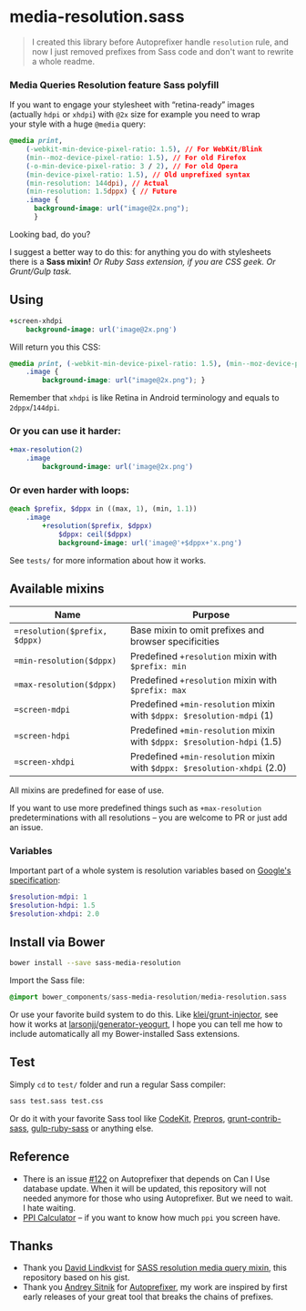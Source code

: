 # media-resolution.sass

> I created this library before Autoprefixer handle `resolution` rule, and now I just removed prefixes from Sass code and don't want to rewrite a whole readme.

### Media Queries Resolution feature Sass polyfill

If you want to engage your stylesheet with “retina-ready” images (actually `hdpi` or `xhdpi`) with `@2x` size for example you need to wrap your style with a huge `@media` query:

```css
@media print,
	(-webkit-min-device-pixel-ratio: 1.5), // For WebKit/Blink
	(min--moz-device-pixel-ratio: 1.5), // For old Firefox
	(-o-min-device-pixel-ratio: 3 / 2), // For old Opera
	(min-device-pixel-ratio: 1.5), // Old unprefixed syntax
	(min-resolution: 144dpi), // Actual
	(min-resolution: 1.5dppx) { // Future
    .image {
      background-image: url("image@2x.png");
      }
```

Looking bad, do you?

I suggest a better way to do this: for anything you do with stylesheets there is a **Sass mixin!** *Or Ruby Sass extension, if you are CSS geek. Or Grunt/Gulp task.*

## Using

```sass
+screen-xhdpi
	background-image: url('image@2x.png')
```

Will return you this CSS:

```css
@media print, (-webkit-min-device-pixel-ratio: 1.5), (min--moz-device-pixel-ratio: 1.5), (-o-min-device-pixel-ratio: 3 / 2), (min-device-pixel-ratio: 1.5), (min-resolution: 144dpi), (min-resolution: 1.5dppx) {
	.image {
		background-image: url("image@2x.png"); }
```

Remember that `xhdpi` is like Retina in Android terminology and equals to `2dppx`/`144dpi`.

### Or you can use it harder:

```sass
+max-resolution(2)
	.image
		background-image: url('image@2x.png')
```

### Or even harder with loops:

```sass
@each $prefix, $dppx in ((max, 1), (min, 1.1))
    .image
        +resolution($prefix, $dppx)
            $dppx: ceil($dppx)
            background-image: url('image@'+$dppx+'x.png')
```

See `tests/` for more information about how it works.

## Available mixins

Name | Purpose
---|---
`=resolution($prefix, $dppx)` | Base mixin to omit prefixes and browser specificities
`=min-resolution($dppx)` | Predefined `+resolution` mixin with `$prefix: min`
`=max-resolution($dppx)` | Predefined `+resolution` mixin with `$prefix: max`
`=screen-mdpi` | Predefined `+min-resolution` mixin with `$dppx: $resolution-mdpi` (1)
`=screen-hdpi` | Predefined `+min-resolution` mixin with `$dppx: $resolution-hdpi` (1.5)
`=screen-xhdpi` | Predefined `+min-resolution` mixin with `$dppx: $resolution-xhdpi` (2.0)

All mixins are predefined for ease of use.

If you want to use more predefined things such as `+max-resolution` predeterminations with all resolutions – you are welcome to PR or just add an issue.

### Variables

Important part of a whole system is resolution variables based on [Google's specification](http://developer.android.com/guide/practices/screens_support.html):

```sass
$resolution-mdpi: 1
$resolution-hdpi: 1.5
$resolution-xhdpi: 2.0
```

## Install via Bower

```bash
bower install --save sass-media-resolution
```

Import the Sass file:

```sass
@import bower_components/sass-media-resolution/media-resolution.sass
```

Or use your favorite build system to do this. Like [klei/grunt-injector](https://github.com/klei/grunt-injector), see how it works at [larsonjj/generator-yeogurt](https://github.com/larsonjj/generator-yeogurt/blob/65477167a5c11545a3193fc6c836ae730af21350/app/templates/grunt/config/util/injector.js#L95), I hope you can tell me how to include automatically all my Bower-installed Sass extensions.

## Test

Simply `cd` to `test/` folder and run a regular Sass compiler:

```bash
sass test.sass test.css
```

Or do it with your favorite Sass tool like [CodeKit](http://incident57.com/codekit/), [Prepros](http://alphapixels.com/prepros/), [grunt-contrib-sass](https://github.com/gruntjs/grunt-contrib-sass), [gulp-ruby-sass](https://github.com/sindresorhus/gulp-ruby-sass) or anything else.

## Reference

- There is an issue [#122](https://github.com/postcss/autoprefixer/issues/122) on Autoprefixer that depends on Can I Use database update. When it will be updated, this repository will not needed anymore for those who using Autoprefixer. But we need to wait. I hate waiting.
- [PPI Calculator](https://www.sven.de/dpi/) – if you want to know how much `ppi` you screen have.

## Thanks

- Thank you [David Lindkvist](https://gist.github.com/ffdead) for [SASS resolution media query mixin](https://gist.github.com/ffdead/4215169), this repository based on his gist.
- Thank you [Andrey Sitnik](https://github.com/ai) for [Autoprefixer](https://github.com/postcss/autoprefixer), my work are inspired by first early releases of your great tool that breaks the chains of prefixes.
